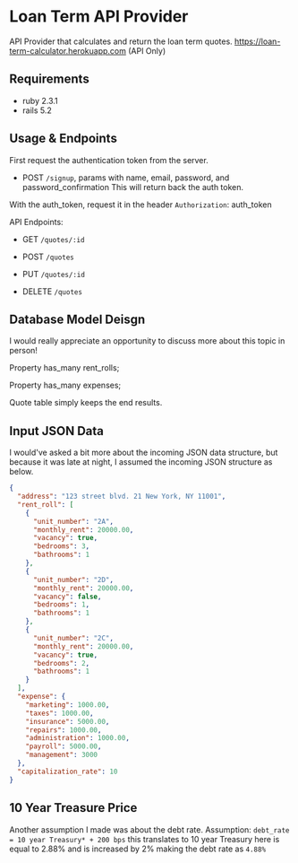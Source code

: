 # Loan Term API Provider

API Provider that calculates and return the loan term quotes.
https://loan-term-calculator.herokuapp.com (API Only)

## Requirements

* ruby 2.3.1
* rails 5.2

## Usage & Endpoints

First request the authentication token from the server.

* POST `/signup`, params with name, email, password, and password_confirmation
This will return back the auth token.

With the auth_token, request it in the header
`Authorization`: auth_token

API Endpoints:

* GET `/quotes/:id`

* POST `/quotes`

* PUT `/quotes/:id`

* DELETE `/quotes`

## Database Model Deisgn

I would really appreciate an opportunity to discuss more about this topic in person!

Property has_many rent_rolls;

Property has_many expenses;

Quote table simply keeps the end results.

## Input JSON Data

I would've asked a bit more about the incoming JSON data structure, but because it was late at night, I assumed the incoming JSON structure as below.

```json
{
  "address": "123 street blvd. 21 New York, NY 11001",
  "rent_roll": [
    {
      "unit_number": "2A",
      "monthly_rent": 20000.00,
      "vacancy": true,
      "bedrooms": 3,
      "bathrooms": 1
    },
    {
      "unit_number": "2D",
      "monthly_rent": 20000.00,
      "vacancy": false,
      "bedrooms": 1,
      "bathrooms": 1
    },
    {
      "unit_number": "2C",
      "monthly_rent": 20000.00,
      "vacancy": true,
      "bedrooms": 2,
      "bathrooms": 1
    }
  ],
  "expense": {
    "marketing": 1000.00,
    "taxes": 1000.00,
    "insurance": 5000.00,
    "repairs": 1000.00,
    "administration": 1000.00,
    "payroll": 5000.00,
    "management": 3000
  },
  "capitalization_rate": 10
}
```

## 10 Year Treasure Price

Another assumption I made was about the debt rate.
Assumption: `debt_rate = 10 year Treasury* + 200 bps`
this translates to 10 year Treasury here is equal to 2.88% and is increased by 2% making the debt rate as `4.88%`
